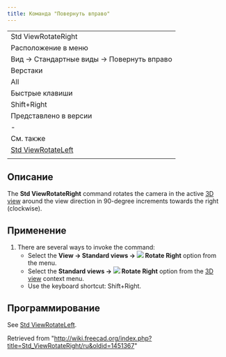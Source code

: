 ```yaml
---
title: Команда "Повернуть вправо"
---
```

|  |
| --- |
| Std ViewRotateRight |
| Расположение в меню |
| Вид → Стандартные виды → Повернуть вправо |
| Верстаки |
| All |
| Быстрые клавиши |
| Shift+Right |
| Представлено в версии |
| - |
| См. также |
| [Std ViewRotateLeft](/Std_ViewRotateLeft/ru "Std ViewRotateLeft/ru") |
|  |

## Описание

The **Std ViewRotateRight** command rotates the camera in the active [3D view](/3D_view "3D view") around the view direction in 90-degree increments towards the right (clockwise).

## Применение

1. There are several ways to invoke the command:
   * Select the **View → Standard views → ![](/images/Std_ViewRotateRight.svg) Rotate Right** option from the menu.
   * Select the **Standard views → ![](/images/Std_ViewRotateRight.svg) Rotate Right** option from the [3D view](/3D_view "3D view") context menu.
   * Use the keyboard shortcut: Shift+Right.

## Программирование

See [Std ViewRotateLeft](/Std_ViewRotateLeft#Scripting "Std ViewRotateLeft").

Retrieved from "<http://wiki.freecad.org/index.php?title=Std_ViewRotateRight/ru&oldid=1451367>"
